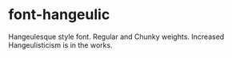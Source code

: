# font-hangeulic
Hangeulesque style font. Regular and Chunky weights. Increased Hangeulisticism is in the works.
